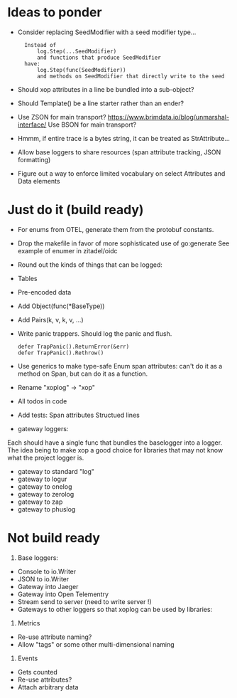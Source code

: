 
# Ideas to ponder

- Consider replacing SeedModifier with a seed modifier type...

  ```
	Instead of
		log.Step(...SeedModifier)
		and functions that produce SeedModifier
	have:
		log.Step(func(SeedModifier))
		and methods on SeedModifier that directly write to the seed
  ```

- Should xop attributes in a line be bundled into a sub-object?

- Should Template() be a line starter rather than an ender?

- Use ZSON for main transport?  https://www.brimdata.io/blog/unmarshal-interface/
 Use BSON for main transport?

- Hmmm, if entire trace is a bytes string, it can be treated as  StrAttribute...

- Allow base loggers to share resources (span attribute tracking, JSON formatting)

- Figure out a way to enforce limited vocabulary on select Attributes and Data elements

# Just do it (build ready)

- For enums from OTEL, generate them from the protobuf constants.

- Drop the makefile in favor of more sophisticated use of go:generate See example of enumer in zitadel/oidc

- Round out the kinds of things that can be logged:

 - Tables
 - Pre-encoded data
 - Add Object(func(*BaseType))
 - Add Pairs(k, v, k, v, ...)

- Write panic trappers.  Should log the panic and flush.

  ```
  defer TrapPanic().ReturnError(&err)
  defer TrapPanic().Rethrow()
  ```

- Use generics to make type-safe Enum span attributes: can't do it as a method on Span, but can
  do it as a function.

- Rename "xoplog" -> "xop"

- All todos in code

- Add tests:
	Span attributes
	Structued lines

- gateway loggers:

 Each should have a single func that bundles the baselogger into
 a logger.  The idea being to make xop a good choice for libraries
 that may not know what the project logger is.

 - gateway to standard "log"
 - gateway to logur
 - gateway to onelog
 - gateway to zerolog
 - gateway to zap
 - gateway to phuslog

# Not build ready 

1. Base loggers:

 - Console to io.Writer
 - JSON to io.Writer
 - Gateway into Jaeger
 - Gateway into Open Telementry
 - Stream send to server (need to write server !)
 - Gateways to other loggers so that xoplog can be used by libraries:

1. Metrics

 - Re-use attribute naming?
 - Allow "tags" or some other multi-dimensional naming

1. Events

 - Gets counted
 -  Re-use attributes?
 - Attach arbitrary data


